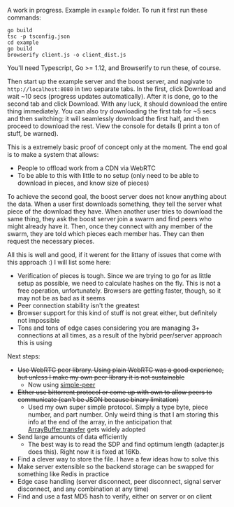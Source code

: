 A work in progress. Example in `example` folder. To run it first run these commands:

```
go build
tsc -p tsconfig.json
cd example
go build
browserify client.js -o client_dist.js
```

You'll need Typescript, Go >= 1.12, and Browserify to run these, of course.

Then start up the example server and the boost server, and nagivate to `http://localhost:8080` in two separate tabs. In the first, click Download and wait ~10 secs (progress updates automatically). After it is done, go to the second tab and click Download. With any luck, it should download the entire thing immediately. You can also try downloading the first tab for ~5 secs and then switching: it will seamlessly download the first half, and then proceed to download the rest. View the console for details (I print a ton of stuff, be warned).

This is a extremely basic proof of concept only at the moment. The end goal is to make a system that allows:
- People to offload work from a CDN via WebRTC
- To be able to this with little to no setup (only need to be able to download in pieces, and know size of pieces)

To achieve the second goal, the boost server does not know anything about the data. When a user first downloads something, they tell the server what piece of the download they have. When another user tries to download the same thing, they ask the boost server join a swarm and find peers who might already have it. Then, once they connect with any member of the swarm, they are told which pieces each member has. They can then request the necessary pieces.

All this is well and good, if it werent for the littany of issues that come with this approach :)
I will list some here:
- Verification of pieces is tough. Since we are trying to go for as little setup as possible, we need to calculate hashes on the fly. This is not a free operation, unfortunately. Browsers are getting faster, though, so it may not be as bad as it seems
- Peer connection stability isn't the greatest
- Browser support for this kind of stuff is not great either, but definitely not impossible
- Tons and tons of edge cases considering you are managing 3+ connections at all times, as a result of the hybrid peer/server approach this is using

Next steps:
- ~~Use WebRTC peer library. Using plain WebRTC was a good experience, but unless I make my own peer library it is not sustainable~~
    - Now using [simple-peer](https://github.com/feross/simple-peer)
- ~~Either use bittorrent protocol or come up with own to allow peers to communicate (can't be JSON because binary limitation)~~
    - Used my own super simple protocol. Simply a type byte, piece number, and part number. Only weird thing is that I am storing this info at the end of the array, in the anticipation that [ArrayBuffer.transfer](https://developer.mozilla.org/en-US/docs/Web/JavaScript/Reference/Global_Objects/ArrayBuffer/transfer) gets widely adopted
- Send large amounts of data efficiently
    - The best way is to read the SDP and find optimum length (adapter.js does this). Right now it is fixed at 16Kb.
- Find a clever way to store the file. I have a few ideas how to solve this
- Make server extensible so the backend storage can be swapped for something like Redis in practice
- Edge case handling (server disconnect, peer disconnect, signal server disconnect, and any combination at any time)
- Find and use a fast MD5 hash to verify, either on server or on client
